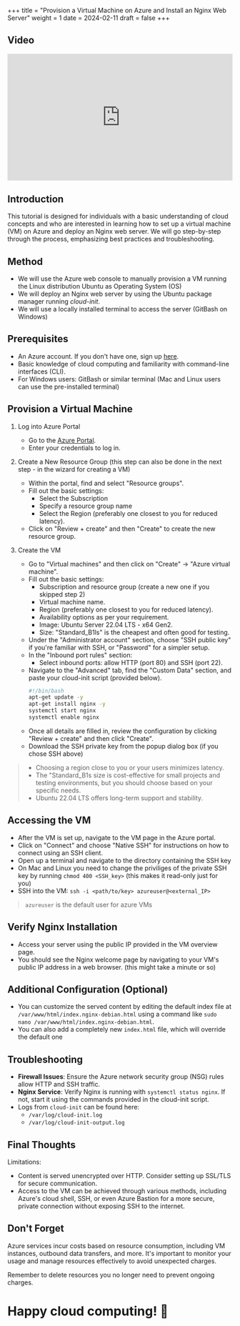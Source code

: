 +++
title = "Provision a Virtual Machine on Azure and Install an Nginx Web Server"
weight = 1
date = 2024-02-11
draft = false
+++

## Video

<!-- [See Video](https://vimeo.com/912243936/b7cadb99bc) -->

<div style="padding:56.25% 0 0 0;position:relative;"><iframe src="https://player.vimeo.com/video/912243936?h=b7cadb99bc&amp;title=0&amp;byline=0&amp;portrait=0&amp;badge=0&amp;autopause=0&amp;player_id=0&amp;app_id=58479" frameborder="0" allow="autoplay; fullscreen; picture-in-picture; clipboard-write" style="position:absolute;top:0;left:0;width:100%;height:100%;" title="Azure VM Nginx"></iframe></div><script src="https://player.vimeo.com/api/player.js"></script>

## Introduction

This tutorial is designed for individuals with a basic understanding of cloud concepts and who are interested in learning how to set up a virtual machine (VM) on Azure and deploy an Nginx web server. We will go step-by-step through the process, emphasizing best practices and troubleshooting.

## Method

- We will use the Azure web console to manually provision a VM running the Linux distribution Ubuntu as Operating System (OS)
- We will deploy an Nginx web server by using the Ubuntu package manager running _cloud-init_.
- We will use a locally installed terminal to access the server (GitBash on Windows)

## Prerequisites

- An Azure account. If you don't have one, sign up [here](https://azure.microsoft.com/).
- Basic knowledge of cloud computing and familiarity with command-line interfaces (CLI).
- For Windows users: GitBash or similar terminal (Mac and Linux users can use the pre-installed terminal)

## Provision a Virtual Machine

1. Log into Azure Portal
   - Go to the [Azure Portal](https://portal.azure.com/).
   - Enter your credentials to log in.

2. Create a New Resource Group (this step can also be done in the next step - in the wizard for creating a VM)
   - Within the portal, find and select "Resource groups".
   - Fill out the basic settings:
     - Select the Subscription
	 - Specify a resource group name
     - Select the Region (preferably one closest to you for reduced latency).
   - Click on "Review + create" and then "Create" to create the new resource group.

3. Create the VM
   - Go to "Virtual machines" and then click on "Create" -> "Azure virtual machine".
   - Fill out the basic settings:
     - Subscription and resource group (create a new one if you skipped step 2)
     - Virtual machine name.
     - Region (preferably one closest to you for reduced latency).
     - Availability options as per your requirement.
     - Image: Ubuntu Server 22.04 LTS - x64 Gen2.
     - Size: "Standard_B1ls" is the cheapest and often good for testing.
   - Under the "Administrator account" section, choose "SSH public key" if you're familiar with SSH, or "Password" for a simpler setup.
   - In the "Inbound port rules" section:
   	 - Select inbound ports: allow HTTP (port 80) and SSH (port 22).
   - Navigate to the "Advanced" tab, find the "Custom Data" section, and paste your cloud-init script (provided below).
		```bash
		#!/bin/bash
		apt-get update -y
		apt-get install nginx -y
		systemctl start nginx
		systemctl enable nginx

		```
   - Once all details are filled in, review the configuration by clicking "Review + create" and then click "Create".
   - Download the SSH private key from the popup dialog box (if you chose SSH above)

> - Choosing a region close to you or your users minimizes latency.
> - The "Standard_B1s size is cost-effective for small projects and testing environments, but you should choose based on your specific needs.
> - Ubuntu 22.04 LTS offers long-term support and stability.


## Accessing the VM
   - After the VM is set up, navigate to the VM page in the Azure portal.
   - Click on "Connect" and choose "Native SSH" for instructions on how to connect using an SSH client.
   - Open up a terminal and navigate to the directory containing the SSH key
   - On Mac and Linux you need to change the priviliges of the private SSH key by running `chmod 400 <SSH_key>` (this makes it read-only just for you)
   - SSH into the VM: `ssh -i <path/to/key> azureuser@<external_IP>`

> `azureuser` is the default user for azure VMs

## Verify Nginx Installation
   - Access your server using the public IP provided in the VM overview page.
   - You should see the Nginx welcome page by navigating to your VM's public IP address in a web browser. (this might take a minute or so)

## Additional Configuration (Optional)

- You can customize the served content by editing the default index file at `/var/www/html/index.nginx-debian.html` using a command like `sudo nano /var/www/html/index.nginx-debian.html`.
- You can also add a completely new `index.html` file, which will override the default one

## Troubleshooting

- **Firewall Issues**: Ensure the Azure network security group (NSG) rules allow HTTP and SSH traffic.
- **Nginx Service**: Verify Nginx is running with `systemctl status nginx`. If not, start it using the commands provided in the cloud-init script.
- Logs from `cloud-init` can be found here:
  -  `/var/log/cloud-init.log`
  -  `/var/log/cloud-init-output.log`

## Final Thoughts

Limitations:
- Content is served unencrypted over HTTP. Consider setting up SSL/TLS for secure communication.
- Access to the VM can be achieved through various methods, including Azure's cloud shell, SSH, or even Azure Bastion for a more secure, private connection without exposing SSH to the internet.

## Don't Forget

Azure services incur costs based on resource consumption, including VM instances, outbound data transfers, and more. It's important to monitor your usage and manage resources effectively to avoid unexpected charges.

Remember to delete resources you no longer need to prevent ongoing charges.

# Happy cloud computing! 🚀
